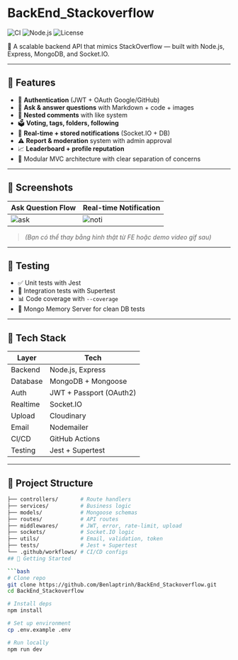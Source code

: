 # BackEnd_Stackoverflow

![CI](https://github.com/Benlaptrinh/BackEnd_Stackoverflow/actions/workflows/main.yml/badge.svg)
![Node.js](https://img.shields.io/badge/node-18-green)
![License](https://img.shields.io/badge/license-MIT-blue)

📌 A scalable backend API that mimics StackOverflow — built with Node.js, Express, MongoDB, and Socket.IO.

---

## 🚀 Features

- 🔐 **Authentication** (JWT + OAuth Google/GitHub)
- 📝 **Ask & answer questions** with Markdown + code + images
- 💬 **Nested comments** with like system
- 🗳 **Voting, tags, folders, following**
- 📩 **Real-time + stored notifications** (Socket.IO + DB)
- ⚠️ **Report & moderation** system with admin approval
- 📈 **Leaderboard + profile reputation**
- 🧩 Modular MVC architecture with clear separation of concerns

---

## 📸 Screenshots

| Ask Question Flow | Real-time Notification |
|-------------------|------------------------|
| ![ask](https://res.cloudinary.com/demo/image/upload/q_40/v1620000000/sample.jpg) | ![noti](https://res.cloudinary.com/demo/image/upload/q_40/v1620000001/sample2.jpg) |

> _(Bạn có thể thay bằng hình thật từ FE hoặc demo video gif sau)_

---

## 🧪 Testing

- ✅ Unit tests with Jest
- 🔄 Integration tests with Supertest
- 📊 Code coverage with `--coverage`
- 🧪 Mongo Memory Server for clean DB tests

---

## 🧰 Tech Stack

| Layer        | Tech           |
|--------------|----------------|
| Backend      | Node.js, Express |
| Database     | MongoDB + Mongoose |
| Auth         | JWT + Passport (OAuth2) |
| Realtime     | Socket.IO |
| Upload       | Cloudinary |
| Email        | Nodemailer |
| CI/CD        | GitHub Actions |
| Testing      | Jest + Supertest |

---

## 📁 Project Structure

```bash
├── controllers/       # Route handlers
├── services/          # Business logic
├── models/            # Mongoose schemas
├── routes/            # API routes
├── middlewares/       # JWT, error, rate-limit, upload
├── sockets/           # Socket.IO logic
├── utils/             # Email, validation, token
├── tests/             # Jest + Supertest
└── .github/workflows/ # CI/CD configs
## 🚀 Getting Started

```bash
# Clone repo
git clone https://github.com/Benlaptrinh/BackEnd_Stackoverflow.git
cd BackEnd_Stackoverflow

# Install deps
npm install

# Set up environment
cp .env.example .env

# Run locally
npm run dev
